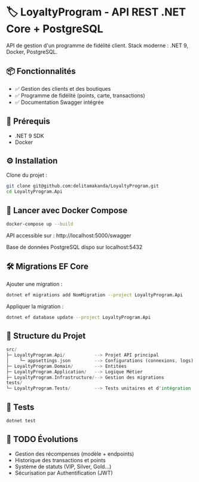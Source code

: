 # 🏷️ LoyaltyProgram - API REST .NET Core + PostgreSQL

API de gestion d'un programme de fidélité client.
Stack moderne : .NET 9, Docker, PostgreSQL.


## 📦 Fonctionnalités
- ✅ Gestion des clients et des boutiques
- ✅ Programme de fidélité (points, carte, transactions)
- ✅ Documentation Swagger intégrée

## 🚀 Prérequis
- .NET 9 SDK
- Docker

## ⚙️ Installation
Clone du projet :
```bash
git clone git@github.com:delitamakanda/LoyaltyProgram.git
cd LoyaltyProgram.Api
```

## 🐳 Lancer avec Docker Compose
```bash
docker-compose up --build
```

API accessible sur : http://localhost:5000/swagger

Base de données PostgreSQL dispo sur localhost:5432

## 🛠️ Migrations EF Core
Ajouter une migration :

```bash
dotnet ef migrations add NomMigration --project LoyaltyProgram.Api
```

Appliquer la migration :
```bash
dotnet ef database update --project LoyaltyProgram.Api
```

## 📁 Structure du Projet
```rust
src/
├─ LoyaltyProgram.Api/           --> Projet API principal
│    └─ appsettings.json         --> Configurations (connexions, logs)
├─ LoyaltyProgram.Domain/        --> Entitées
├─ LoyaltyProgram.Application/   --> Logique Métier
├─ LoyaltyProgram.Infrastructure/--> Gestion des migrations
tests/
└─ LoyaltyProgram.Tests/         --> Tests unitaires et d'intégration
```

## 🧪 Tests
```bash
dotnet test
```

## 📝 TODO Évolutions
- Gestion des récompenses (modèle + endpoints)
- Historique des transactions et points
- Système de statuts (VIP, Silver, Gold...)
- Sécurisation par Authentification (JWT)
